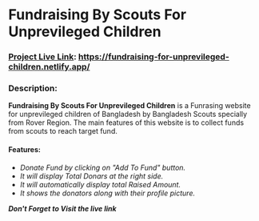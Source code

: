 # Fundraising By Scouts For Unprevileged Children
### [Project Live Link](https://fundraising-for-unprevileged-children.netlify.app/): https://fundraising-for-unprevileged-children.netlify.app/

### Description:

**Fundraising By Scouts For Unprevileged Children** is a Funrasing website for unprevileged children of Bangladesh by Bangladesh Scouts specially from Rover Region. The main features of this website is to collect funds from scouts to reach target fund. 

#### Features:
- *Donate Fund by clicking on "Add To Fund" button.*
- *It will display Total Donars at the right side.*
- *It will automatically  display total Raised Amount.*
- *It shows the donators along with their profile picture.*


***Don't Forget to Visit the live link***